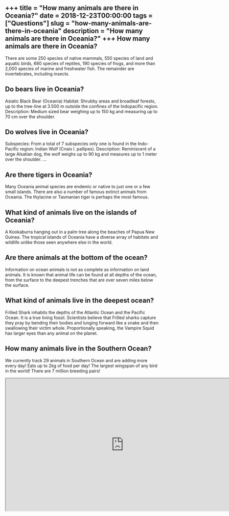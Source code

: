 +++
title = "How many animals are there in Oceania?"
date = 2018-12-23T00:00:00
tags = ["Questions"]
slug = "how-many-animals-are-there-in-oceania"
description = "How many animals are there in Oceania?"
+++
How many animals are there in Oceania?
--------------------------------------

There are some 250 species of native mammals, 550 species of land and aquatic birds, 680 species of reptiles, 190 species of frogs, and more than 2,000 species of marine and freshwater fish. The remainder are invertebrates, including insects.

Do bears live in Oceania?
-------------------------

Asiatic Black Bear (Oceania) Habitat: Shrubby areas and broadleaf forests, up to the tree-line at 3.500 m outside the confines of the Indopacific region. Description: Medium sized bear weighing up to 150 kg and measuring up to 70 cm over the shoulder.

Do wolves live in Oceania?
--------------------------

Subspecies: From a total of 7 subspecies only one is found in the Indo-Pacific region: Indian Wolf (Cnais l. pallipes). Description: Reminiscent of a large Alsatian dog, the wolf weighs up to 90 kg and measures up to 1 meter over the shoulder. …

Are there tigers in Oceania?
----------------------------

Many Oceania animal species are endemic or native to just one or a few small islands. There are also a number of famous extinct animals from Oceania. The thylacine or Tasmanian tiger is perhaps the most famous.

What kind of animals live on the islands of Oceania?
----------------------------------------------------

A Kookaburra hanging out in a palm tree along the beaches of Papua New Guinea. The tropical islands of Oceania have a diverse array of habitats and wildlife unlike those seen anywhere else in the world.

Are there animals at the bottom of the ocean?
---------------------------------------------

Information on ocean animals is not as complete as information on land animals. It is known that animal life can be found at all depths of the ocean, from the surface to the deepest trenches that are over seven miles below the surface.

What kind of animals live in the deepest ocean?
-----------------------------------------------

Frilled Shark inhabits the depths of the Atlantic Ocean and the Pacific Ocean. It is a true living fossil. Scientists believe that Frilled sharks capture they pray by bending their bodies and lunging forward like a snake and then swallowing their victim whole. Proportionally speaking, the Vampire Squid has larger eyes than any animal on the planet.

How many animals live in the Southern Ocean?
--------------------------------------------

We currently track 29 animals in Southern Ocean and are adding more every day! Eats up to 2kg of food per day! The largest wingspan of any bird in the world! There are 7 million breeding pairs!

<iframe allow="accelerometer; autoplay; clipboard-write; encrypted-media; gyroscope; picture-in-picture" allowfullscreen="" class="__youtube_prefs__  epyt-is-override  no-lazyload" data-no-lazy="1" data-origheight="433" data-origwidth="770" data-skipgform_ajax_framebjll="" height="433" id="_ytid_91368" loading="lazy" src="https://www.youtube.com/embed/lC26t8msFS8?enablejsapi=1&autoplay=0&cc_load_policy=0&cc_lang_pref=&iv_load_policy=1&loop=0&modestbranding=0&rel=1&fs=1&playsinline=0&autohide=2&theme=dark&color=red&controls=1&" title="YouTube player" width="770"></iframe>